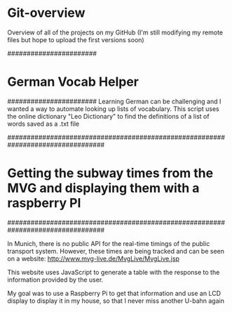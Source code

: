 # Git-overview
Overview of all of the projects on my GitHub
(I'm still modifying my remote files but hope to upload the first versions soon)

#######################
# German Vocab Helper #
#######################
Learning German can be challenging and I wanted a way to automate looking up lists of vocabulary. This script uses the online dictionary "Leo Dictionary" to find the definitions of a list of words saved as a .txt file



#################################################################################
# Getting the subway times from the MVG and displaying them with a raspberry PI #
#################################################################################

In Munich, there is no public API for the real-time timings of the public transport system. However, these times are being tracked and can be seen on a website:
http://www.mvg-live.de/MvgLive/MvgLive.jsp

This website uses JavaScript to generate a table with the response to the information provided by the user.

My goal was to use a Raspberry Pi to get that information and use an LCD display to display it in my house, so that I never miss another U-bahn again

